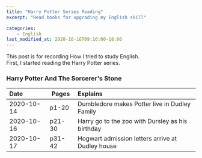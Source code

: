```yaml
---
title: "Harry Potter Series Reading"
excerpt: "Read books for upgrading my English skill"

categories: 
    - English
last_modified_at: 2020-10-16T09:16:00-18:00
---
```


This post is for recording How I tried to study English.  
First, I started reading the Harry Potter series.  

### Harry Potter And The Sorcerer's Stone  

| Date | Pages | Explains | 
| :--- | --- | :--- |
|2020-10-14|p1-20| Dumbledore makes Potter live in Dudley Family |
|2020-10-16|p21-30| Harry go to the zoo with Dursley as his birthday |
|2020-10-17|p31-42| Hogwart admission letters arrive at Dudley house | 